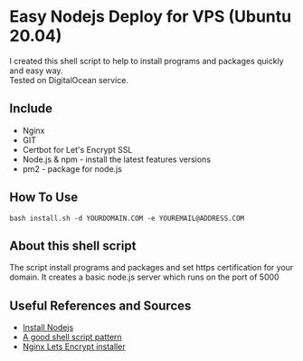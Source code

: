 # Easy Nodejs Deploy for VPS (Ubuntu 20.04)
I created this shell script to help to install programs and packages quickly and easy way.\
Tested on DigitalOcean service.

## Include
* Nginx
* GIT
* Certbot for Let's Encrypt SSL
* Node.js & npm - install the latest features versions
* pm2 - package for node.js

## How To Use

```
bash install.sh -d YOURDOMAIN.COM -e YOUREMAIL@ADDRESS.COM
```

## About this shell script
The script install programs and packages and set https certification for your domain.
It creates a basic node.js server which runs on the port of 5000

## Useful References and Sources

* [Install Nodejs](https://www.digitalocean.com/community/tutorials/how-to-set-up-a-node-js-application-for-production-on-ubuntu-20-04)
* [A good shell script pattern](https://gist.github.com/anatoliychakkaev/744062/6160cecb209eb371bc6d15f73ecc8f39fae7fc52#file-install-nodejs)
* [Nginx Lets Encrypt installer](https://github.com/renjithspace/nginx-lets-encrypt-installer/blob/master/installer.sh)